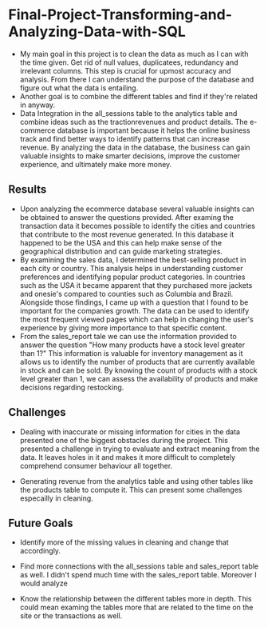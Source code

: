 # Final-Project-Transforming-and-Analyzing-Data-with-SQL

- My main goal in this project is to clean the data as much as I can with the time given. Get rid of null values, duplicatees, redundancy and irrelevant columns. This step is crucial for upmost accuracy and analysis. From there I can understand the purpose of the database and figure out what the data is entailing. 
- Another goal is to combine the different tables and find if they're related in anyway. 
- Data Integration in the all_sessions table to the analytics table and combine ideas such as the tractionrevenues and product details. The e-commerce database is important because it helps the online business track and find better ways to identify patterns that can increase revenue. By analyzing the data in the database, the business can gain valuable insights to make smarter decisions, improve the customer experience, and ultimately make more money.





## Results

- Upon analyzing the ecommerce database several valuable insights can be obtained to answer the questions provided. After examing the transaction data it becomes possible to identify the  cities and countries that contribute to the most revenue generated. In this database it happened  to be the USA and this can help make sense of the geographical  distribution and can guide marketing strategies. 
- By examining the sales data, I determined the best-selling product in each city or country. This analysis helps in understanding customer preferences and identifying popular product categories. In countries such as the USA it became apparent that they purchased more jackets and  onesie's compared to counties such as Columbia and Brazil. Alongside those findings, I came up with a question that I found to be important for the companies growth. The data can be used to identify the most frequent viewed pages which can  help in changing the user's experience by giving more importance to that specific content. 
-  From the sales_report tale we can use the information provided to answer the question "How many products have a stock level greater than 1?" This information is valuable for inventory management as it allows us to identify the number of products that are currently available in  stock and can be sold. By knowing the count of products with a stock level greater than 1, we can assess the availability of products and make decisions regarding restocking. 


## Challenges 

- Dealing with inaccurate or missing information for cities in the data presented one of the biggest obstacles during the project. This presented a challenge in trying to evaluate and extract meaning from the data. It leaves holes in it and makes it more difficult to completely comprehend consumer behaviour all together.

- Generating revenue from the analytics table and using other tables like the products table to compute it.  This can present some challenges especailly in cleaning.




## Future Goals

- Identify more of the missing values in cleaning and change that accordingly.

- Find more connections with the all_sessions table and sales_report table as well. I didn't spend much time with the sales_report table. Moreover I would analyze 

- Know the relationship between the different tables more in depth. This could mean examing the tables more that are related to the time on the site or the transactions as well.










